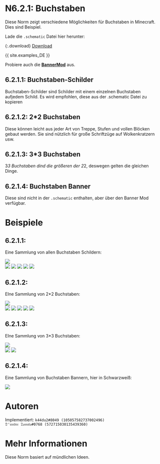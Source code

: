 # N6.2.1: Buchstaben

Diese Norm zeigt verschiedene Möglichkeiten für Buchstaben in Minecraft. Dies sind Beispiel.

Lade die `.schematic` Datei hier herunter:

{:.download}
[Download](https://cdn.discordapp.com/attachments/699377064838692955/709844984991580220/Letters_by_bte_germany.schematic)

{{ site.examples_DE }}

Probiere auch die [**BannerMod**](https://github.com/kid2407/BannerMod) aus.

## 6.2.1.1:  Buchstaben-Schilder

Buchstaben-Schilder sind Schilder mit einem einzelnen Buchstaben aufjedem Schild. Es wird empfohlen, diese aus der .schematic Datei zu kopieren

## 6.2.1.2:  2*2 Buchstaben

Diese können leicht aus jeder Art von Treppe, Stufen und vollen Blöcken gebaut werden. Sie sind nützlich für große Schriftzüge auf Wolkenkratzern usw.

## 6.2.1.3: 3*3 Buchstaben

3*3 Buchstaben dind die größeren der 2*2, deswegen gelten die gleichen Dinge.

## 6.2.1.4: Buchstaben Banner

Diese sind nicht in der  `.schematic` enthalten, aber über den Banner Mod verfügbar.

# Beispiele

## 6.2.1.1:
Eine Sammlung von allen Buchstaben Schildern:

![](https://media.discordapp.net/attachments/708274594414592031/709898420072218764/2020-05-13_22.45.53.png?width=1248&height=746)  
![](https://media.discordapp.net/attachments/708274594414592031/709898421741289542/2020-05-13_22.45.57.png?width=1248&height=746)
![](https://media.discordapp.net/attachments/708274594414592031/709898422915694652/2020-05-13_22.46.00.png?width=1248&height=746)
![](https://media.discordapp.net/attachments/708274594414592031/709898424371118150/2020-05-13_22.46.04.png?width=1248&height=746)
![](https://media.discordapp.net/attachments/708274594414592031/709898425457705010/2020-05-13_22.46.07.png?width=1248&height=746)
![](https://media.discordapp.net/attachments/708274594414592031/709898434735243414/2020-05-13_22.46.11.png?width=1248&height=746)

## 6.2.1.2:
EIne Sammlung von 2*2 Buchstaben:

![](https://media.discordapp.net/attachments/708274594414592031/709898436090265703/2020-05-13_22.46.21.png?width=1248&height=746)  
![](https://media.discordapp.net/attachments/708274594414592031/709898437491032124/2020-05-13_22.46.25.png?width=1248&height=746)
![](https://media.discordapp.net/attachments/708274594414592031/709898438783008918/2020-05-13_22.46.36.png?width=1248&height=746)
![](https://media.discordapp.net/attachments/708274594414592031/709898440502542446/2020-05-13_22.46.38.png?width=1248&height=746)
![](https://media.discordapp.net/attachments/708274594414592031/709899610524614717/2020-05-13_22.46.42.png?width=1248&height=746)
![](https://media.discordapp.net/attachments/708274594414592031/709899508754153582/2020-05-13_22.46.47.png?width=1248&height=746)

## 6.2.1.3:
EIne Sammlung von 3*3 Buchstaben:

![](https://media.discordapp.net/attachments/708274594414592031/709899801222971502/2020-05-13_22.47.02.png?width=1248&height=746)  
![](https://media.discordapp.net/attachments/708274594414592031/709899983503229018/2020-05-13_22.47.06.png?width=1248&height=746)
![](https://media.discordapp.net/attachments/708274594414592031/709898465169113150/2020-05-13_22.47.10.png?width=1248&height=746)

## 6.2.1.4:
Eine Sammlung von Buchstaben Bannern, hier in Schwarzweiß:

![](https://media.discordapp.net/attachments/708274594414592031/709898466335129662/2020-05-13_22.51.06.png?width=1248&height=746)  


# Autoren

Implementiert:
`k44du2#8049 (105057582737002496)`  
`𝔇'𝔞𝔪𝔡𝔯𝔢 𝔗𝔬𝔪𝔞𝔱𝔬#0768 (572715030135439360)`  

# Mehr Informationen

Diese Norm basiert auf mündlichen Ideen.
